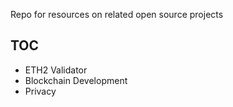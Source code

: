 Repo for resources on related open source projects

## TOC

* ETH2 Validator
* Blockchain Development
* Privacy